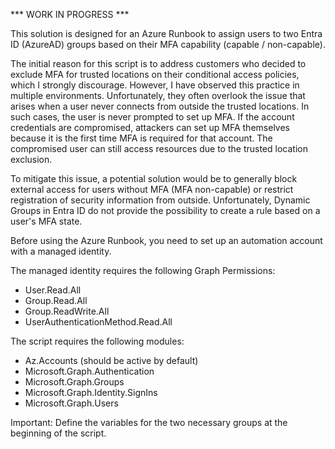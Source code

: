 *** WORK IN PROGRESS ***

This solution is designed for an Azure Runbook to assign users to two Entra ID (AzureAD) groups based on their MFA capability (capable / non-capable).

The initial reason for this script is to address customers who decided to exclude MFA for trusted locations on their conditional access policies, which I strongly discourage. However, I have observed this practice in multiple environments. Unfortunately, they often overlook the issue that arises when a user never connects from outside the trusted locations. In such cases, the user is never prompted to set up MFA. If the account credentials are compromised, attackers can set up MFA themselves because it is the first time MFA is required for that account. The compromised user can still access resources due to the trusted location exclusion.

To mitigate this issue, a potential solution would be to generally block external access for users without MFA (MFA non-capable) or restrict registration of security information from outside. Unfortunately, Dynamic Groups in Entra ID do not provide the possibility to create a rule based on a user's MFA state.

Before using the Azure Runbook, you need to set up an automation account with a managed identity.

The managed identity requires the following Graph Permissions:
- User.Read.All
- Group.Read.All
- Group.ReadWrite.All
- UserAuthenticationMethod.Read.All

The script requires the following modules:
- Az.Accounts (should be active by default)
- Microsoft.Graph.Authentication
- Microsoft.Graph.Groups
- Microsoft.Graph.Identity.SignIns
- Microsoft.Graph.Users

Important: Define the variables for the two necessary groups at the beginning of the script.
